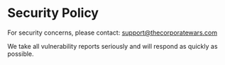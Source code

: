 # Security Policy

For security concerns, please contact: [support@thecorporatewars.com](mailto:support@thecorporatewars.com)

We take all vulnerability reports seriously and will respond as quickly as possible.
